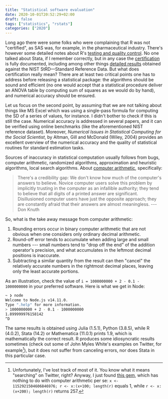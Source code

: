 ```yaml
---
title: "Statistical software evaluation"
date: 2020-10-01T20:52:29+02:00
draft: false
tags: ["statistics", "rstats"]
categories: ["2020"]
---
```


Long ago there were some folks who were complaining that R was not "certified", as SAS was, for example, in the pharmaceutical industry. There's however some detailed notes about R's [testing and quality control](https://www.r-project.org/certification.html). No one talked about Stata, if I remember correctly, but in any case the [certification](https://www.stata-journal.com/article.html?article=pr0001) is fully documented, including among other things [detailed results](https://www.stata.com/support/cert/nist/) obtained against the NIST StRD—Standard Reference Data. But what does certification really mean? There are at least two critical points one has to address before releasing a statistical package: the algorithms should be sound and efficient (no one would accept that a statistical procedure deliver an ANOVA table by computing sum of squares as we would do by hand), and numerical accuracy should be ensured.

Let us focus on the second point, by assuming that we are not talking about things like MS Excel which was using a single-pass formula for computing the SD of a series of values, for instance. I didn't bother to check if this is still the case. Numerical accuracy is addressed in several papers, and it can be verified using online benchmarks (like the aforementioned NIST reference dataset). Moreover, _Numerical Issues in Statistical Computing for the Social Scientist_, by Altman, Gill and McDonald (Wiley, 2004) provides an excellent overview of the numerical accuracy and the quality of statistical routines for standard estimation tasks.

Sources of inaccuracy in statistical computation usually follows from bugs, computer arithmetic, randomized algorithms, approximation and heuristic algorithms, local search algorithms. About [computer arithmetic](https://floating-point-gui.de), specifically:

> There's a credibility gap: We don't know how much of the computer's answers to believe. Novice computer users solve this problem by implicitly trusting in the computer as an infallible authority; they tend to believe that all digits of a printed answer are significant. Disillusioned computer users have just the opposite approach; they are constantly afraid that their answers are almost meaningless. --- Don Knuth

So, what is the take away message from computer arithmetic:

1. Rounding errors occur in binary computer arithmetic that are not obvious when one considers only ordinary decimal arithmetic.
2. Round-off error tends to accumulate when adding large and small numbers --- small numbers tend to "drop off the end" of the addition operator's precision, and what accumulates in the leftmost decimal positions is inaccurate.
3. Subtracting a similar quantity from the result can then "cancel" the relatively accurate numbers in the rightmost decimal places, leaving only the least accurate portions.

As an illustration, check the value of `i = 1000000000 + 2 - 0.1 - 1000000000` in your preferred software. Here is what we get in Node:

```bash
~ ❯ node
Welcome to Node.js v14.11.0.
Type ".help" for more information.
> 1000000000 + 2 - 0.1 - 1000000000
1.899999976158142
^D
```

The same results is obtained using Julia (1.5.1), Python (3.8.5), while R (4.0.2), Stata (14.2) or Mathematica (11.0.1) prints 1.9, which is mathematically the correct result. R produces some idiosyncratic results sometimes (check out some of John Myles White's examples on Twitter, for example[^1]), but it does not suffer from canceling errors, nor does Stata in this particular case.

[^1]: Unfortunately, I've lost track of most of it. You know what it means "searching" on Twitter, right? Anyway, I just found [this gem](https://twitter.com/johnmyleswhite/status/1264863830934421504?s=20), which has nothing to do with computer arithmetic per se: `x <- 1152921504606846976; r <- x:(x+100; length(r)` equals 1, while `r <- x:(x+200); length(r)` returns 257.
